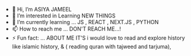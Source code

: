 - 👋 Hi, I’m ASIYA JAMEEL
- 👀 I’m interested in  Learning NEW THINGS 
- 🌱 I’m currently learning ... JS , REACT , NEXT.JS , PYTHON
- 📫 How to reach me ...  DON'T  REACH ME...!
- ⚡ Fun fact: ... ABOUT ME IT'S i would love to read and explore history like islamic history, & ( reading quran with tajweed and tarjuma),

<!---
Asiya-jammel/Asiya-jammel is a ✨ special ✨ repository because its `README.md` (this file) appears on your GitHub profile.
You can click the Preview link to take a look at your changes.
--->
